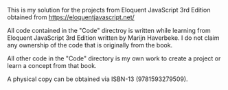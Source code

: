 This is my solution for the projects from Eloquent JavaScript 3rd Edition obtained from https://eloquentjavascript.net/

All code contained in the "Code" directroy is written while learning from Eloquent JavaScript 3rd Edition written by Marijn Haverbeke. I do not claim any ownership of the code that is originally from the book.

All other code in the "Code" directory is my own work to create a project or learn a concept from that book.

A physical copy can be obtained via ISBN-13 (9781593279509).